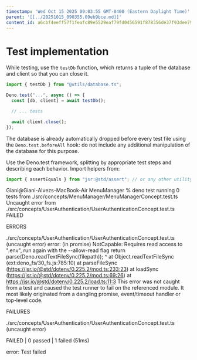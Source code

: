 ```yaml
---
timestamp: 'Wed Oct 15 2025 09:03:55 GMT-0400 (Eastern Daylight Time)'
parent: '[[../20251015_090355.09eb9bce.md]]'
content_id: a6cbf4eeff57f1feafc89e5529eaf79fd0456591f878356de37f93dee793a0a1
---
```


# Test implementation

While testing, use the `testDb` function, which returns a tuple of the database and client so that you can close it.

```typescript
import { testDb } from "@utils/database.ts";

Deno.test("...", async () => {
  const [db, client] = await testDb();

  // ... tests

  await client.close();
});
```

The database is already automatically dropped before every test file using the `Deno.test.beforeAll` hook: do not include any additional manipulation of the database for this purpose.

Use the Deno.test framework, splitting by appropriate test steps and describing each behavior. Import helpers from:

```typescript
import { assertEquals } from "jsr:@std/assert"; // or any other utility from the library
```

Giani@Giani-Alvezs-MacBook-Air MenuManager % deno test
running 0 tests from ./src/concepts/MenuManager/MenuManagerConcept.test.ts
Uncaught error from ./src/concepts/UserAuthentication/UserAuthenticationConcept.test.ts FAILED

ERRORS

./src/concepts/UserAuthentication/UserAuthenticationConcept.test.ts (uncaught error)
error: (in promise) NotCapable: Requires read access to ".env", run again with the --allow-read flag
return parse(Deno.readTextFileSync(filepath));
^
at Object.readTextFileSync (ext:deno\_fs/30\_fs.js:785:10)
at parseFileSync (https://jsr.io/@std/dotenv/0.225.2/mod.ts:233:23)
at loadSync (https://jsr.io/@std/dotenv/0.225.2/mod.ts:69:26)
at https://jsr.io/@std/dotenv/0.225.2/load.ts:11:3
This error was not caught from a test and caused the test runner to fail on the referenced module.
It most likely originated from a dangling promise, event/timeout handler or top-level code.

FAILURES

./src/concepts/UserAuthentication/UserAuthenticationConcept.test.ts (uncaught error)

FAILED | 0 passed | 1 failed (51ms)

error: Test failed
